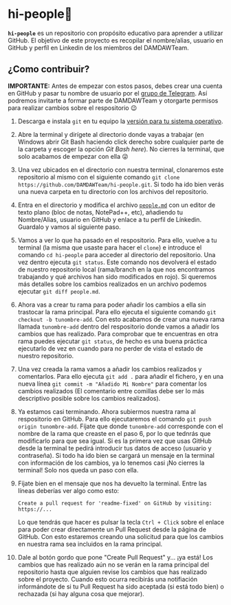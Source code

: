 # hi-people👋
**`hi-people`** es un repositorio con propósito educativo para aprender a utilizar GitHub. El objetivo de este proyecto es recopilar el nombre/alias, usuario en GitHub y perfíl en Linkedin de los miembros del DAMDAWTeam.

## ¿Como contribuir?
**IMPORTANTE:** Antes de empezar con estos pasos, debes crear una cuenta en GitHub y pasar tu nombre de usuario por el [grupo de Telegram](https://t.me/daw_dam_cidead). Así podremos invitarte a formar parte de DAMDAWTeam y otorgarte permisos para realizar cambios sobre el respositorio 😉

1. Descarga e instala `git` en tu equipo la [versión para tu sistema operativo](https://git-scm.com/downloads).

2. Abre la terminal y dirígete al directorio donde vayas a trabajar (en Windows abrir Git Bash haciendo click derecho sobre cualquier parte de la carpeta y escoger la opción *Git Bash here*). No cierres la terminal, que solo acabamos de empezar con ella 😜

3. Una vez ubicados en el directorio con nuestra terminal, clonaremos este repositorio al mismo con el siguiente comando `git clone https://github.com/DAMDAWTeam/hi-people.git`. Si todo ha ido bien verás una nueva carpeta en tu directorio con los archivos del repositorio.

4. Entra en el directorio y modifica el archivo [`people.md`](people.md) con un editor de texto plano (bloc de notas, NotePad++, etc), añadiendo tu Nombre/Alias, usuario en GitHub y enlace a tu perfil de Línkedin. Guardalo y vamos al siguiente paso.

5. Vamos a ver lo que ha pasado en el respositorio. Para ello, vuelve a tu terminal (la misma que usaste para hacer el `clone`) e introduce el comando `cd hi-people` para acceder al directorio del repositorio. Una vez dentro ejecuta `git status`. Este comando nos devolverá el estado de nuestro repositorio local (rama/branch en la que nos encontramos trabajando y qué archivos han sido modificados en rojo). Si queremos más detalles sobre los cambios realizados en un archivo podemos ejecutar `git diff people.md`.

6. Ahora vas a crear tu rama para poder añadir los cambios a ella sin trastocar la rama principal. Para ello ejecuta el siguiente comando `git checkout -b tunombre-add`. Con esto acabamos de crear una nueva rama llamada `tunombre-add` dentro del respositorio donde vamos a añadir los cambios que has realizado. Para comprobar que te encuentras en otra rama puedes ejecutar `git status`, de hecho es una buena práctica ejecutarlo de vez en cuando para no perder de vista el estado de nuestro repositorio.

7. Una vez creada la rama vamos a añadir los cambios realizados y comentarlos. Para ello ejecuta `git add .` para añadir el fichero, y en una nueva línea `git commit -m "Añadido Mi Nombre"` para comentar los cambios realizados (El comentario entre comillas debe ser lo más descriptivo posible sobre los cambios realizados).

9. Ya estamos casi terminando. Ahora subiermos nuestra rama al respositorio en GitHub. Para ello ejecutaremos el comando `git push origin tunombre-add`. Fíjate que donde `tunombre-add` corresponde con el nombre de la rama que creaste en el paso 6, por lo que tednrás que modificarlo para que sea igual. Si es la primera vez que usas GitHub desde la terminal te pedirá introducir tus datos de acceso (usuario y contraseña). Si todo ha ido bien se cargará un mensaje en la terminal con información de los cambios, ya lo tenemos casi ¡No cierres la terminal! Solo nos queda un paso con ella.

10. Fíjate bien en el mensaje que nos ha devuelto la terminal. Entre las líneas deberías ver algo como esto:
    ```
    Create a pull request for 'readme-fixed' on GitHub by visiting: https://...
    ```
    Lo que tendrás que hacer es pulsar la tecla `Ctrl + Click` sobre el enlace para poder crear directamente un Pull Request desde la página de GitHub. Con esto estaremos creando una solicitud para que los cambios en nuestra rama sea incluidos en la rama principal.
    
11. Dale al botón gordo que pone "Create Pull Request" y... ¡ya está! Los cambios que has realizado aún no se verán en la rama principal del repositorio hasta que alguien revise los cambios que has realizado sobre el proyecto. Cuando esto ocurra recibirás una notifiación informándote de si tu Pull Request ha sido aceptada (si está todo bien) o rechazada (si hay alguna cosa que mejorar).
